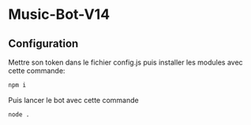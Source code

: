# Music-Bot-V14

## Configuration

Mettre son token dans le fichier config.js puis installer les modules avec cette commande:

```sh
npm i
```

Puis lancer le bot avec cette commande

```
node .
```
